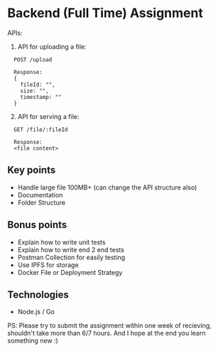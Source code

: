# Backend (Full Time) Assignment

APIs:

1. API for uploading a file:

```
  POST /upload

  Response: 
  {
    fileId: "",
    size: "",
    timestamp: ""
  }
```

2. API for serving a file:

```
  GET /file/:fileId

  Response: 
  <file content>
```


## Key points

* Handle large file 100MB+ (can change the API structure also)
* Documentation
* Folder Structure

## Bonus points

* Explain how to write unit tests 
* Explain how to write end 2 end tests
* Postman Collection for easily testing
* Use IPFS for storage
* Docker File or Deployment Strategy

## Technologies

* Node.js / Go

PS: Please try to submit the assignment within one week of recieving, shouldn't take more than 6/7 hours. And I hope at the end you learn something new :) 
